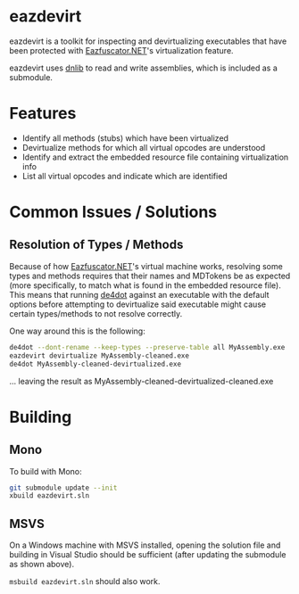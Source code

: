 eazdevirt
=========

eazdevirt is a toolkit for inspecting and devirtualizing executables that have
been protected with [Eazfuscator.NET]'s virtualization feature.

eazdevirt uses [dnlib] to read and write assemblies, which is included as a
submodule.

Features
========

* Identify all methods (stubs) which have been virtualized
* Devirtualize methods for which all virtual opcodes are understood
* Identify and extract the embedded resource file containing virtualization info
* List all virtual opcodes and indicate which are identified

Common Issues / Solutions
=========================

Resolution of Types / Methods
-----------------------------

Because of how [Eazfuscator.NET]'s virtual machine works, resolving some types
and methods requires that their names and MDTokens be as expected (more
specifically, to match what is found in the embedded resource file). This means
that running [de4dot] against an executable with the default options before
attempting to devirtualize said executable might cause certain types/methods to
not resolve correctly.

One way around this is the following:

```sh
de4dot --dont-rename --keep-types --preserve-table all MyAssembly.exe
eazdevirt devirtualize MyAssembly-cleaned.exe
de4dot MyAssembly-cleaned-devirtualized.exe
```

... leaving the result as MyAssembly-cleaned-devirtualized-cleaned.exe

Building
========

Mono
----

To build with Mono:

```sh
git submodule update --init
xbuild eazdevirt.sln
```

MSVS
----

On a Windows machine with MSVS installed, opening the solution file and
building in Visual Studio should be sufficient (after updating the submodule
as shown above).

`msbuild eazdevirt.sln` should also work.


[de4dot]:https://github.com/0xd4d/de4dot
[dnlib]:https://github.com/0xd4d/dnlib
[Eazfuscator.NET]:https://www.gapotchenko.com/eazfuscator.net
